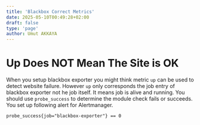 ```yaml
---
title: 'Blackbox Correct Metrics'
date: 2025-05-10T00:49:28+02:00
draft: false
type: 'page'
author: Umut AKKAYA
---
```

# Up Does NOT Mean The Site is OK

When you setup blackbox exporter you might think metric `up` can be used to detect website failure. However `up` only corresponds the job entry of blackbox exporter not he job itself. It means job is alive and running. You should use `probe_success` to determine the module check fails or succeeds. You set up following alert for Alertmanager.

```shell
probe_success{job="blackbox-exporter"} == 0
```
